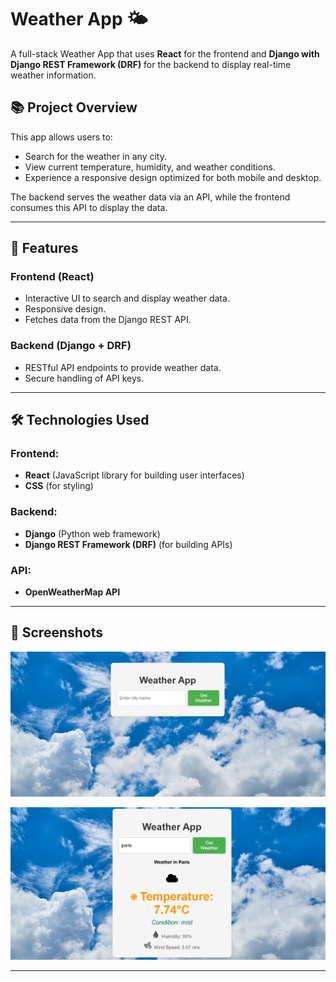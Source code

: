 # Weather App 🌤️

A full-stack Weather App that uses **React** for the frontend and **Django with Django REST Framework (DRF)** for the backend to display real-time weather information.

## 📚 **Project Overview**

This app allows users to:

- Search for the weather in any city.
- View current temperature, humidity, and weather conditions.
- Experience a responsive design optimized for both mobile and desktop.

The backend serves the weather data via an API, while the frontend consumes this API to display the data.

---

## 🚀 **Features**

### Frontend (React)
- Interactive UI to search and display weather data.
- Responsive design.
- Fetches data from the Django REST API.

### Backend (Django + DRF)
- RESTful API endpoints to provide weather data.
- Secure handling of API keys.

---

## 🛠️ **Technologies Used**

### **Frontend:**
- **React** (JavaScript library for building user interfaces)
- **CSS** (for styling)

### **Backend:**
- **Django** (Python web framework)
- **Django REST Framework (DRF)** (for building APIs)

### **API:**
- **OpenWeatherMap API** 

---

## 📸 **Screenshots**


![Weather App Screenshot](screenshot/home.png)

![Weather App Screenshot](screenshot/result.png)


---

